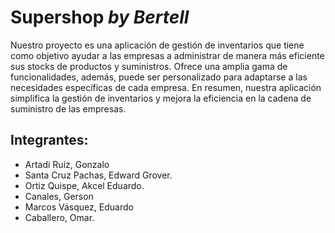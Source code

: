 # **Supershop** _by Bertell_
Nuestro proyecto es una aplicación de gestión de inventarios que tiene como objetivo ayudar a las empresas a administrar de manera más eficiente sus stocks de productos y suministros. Ofrece una amplia gama de funcionalidades, además, puede ser personalizado para adaptarse a las necesidades específicas de cada empresa. En resumen, nuestra aplicación simplifica la gestión de inventarios y mejora la eficiencia en la cadena de suministro de las empresas.

## Integrantes:
- Artadi Ruiz, Gonzalo
- Santa Cruz Pachas, Edward Grover.
- Ortiz Quispe, Akcel Eduardo.
- Canales, Gerson
- Marcos Vásquez, Eduardo
- Caballero, Omar.
